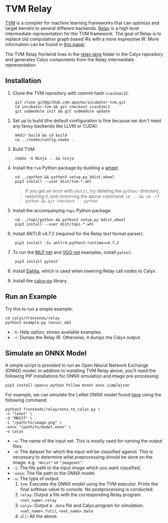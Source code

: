 # TVM Relay

[TVM][] is a compiler for machine learning frameworks that can
optimize and target kernels to several different backends. [Relay][]
is a high level intermediate representation for the TVM framework.
The goal of Relay is to replace old computation graph based
IRs with a more expressive IR.
More information can be found in [this paper][roesch-etal].

The TVM Relay frontend lives in the [relay-lang][] folder in the
Calyx repository and generates Calyx components from the Relay
intermediate representation.

## Installation

1. Clone the TVM repository with commit hash `ccacb1ec1`):

        git clone git@github.com:apache/incubator-tvm.git
        cd incubator-tvm && git checkout ccacb1ec1
        git submodule init && git submodule update

2. Set up to build (the default configuration is fine because we don't need any fancy backends like LLVM or CUDA):

        mkdir build && cd build
        cp ../cmake/config.cmake .

3. Build TVM:

        cmake -G Ninja .. && ninja

4. Install the `tvm` Python package by building a [wheel][]:

        cd ../python && python3 setup.py bdist_wheel
        pip3 install --user dist/tvm-*.whl

   > If you get an error with `shutil`, try deleting the `python/` directory, restoring it, and rerunning the above command: `cd .. && rm -rf python && git checkout -- python`

5. Install the accompanying `topi` Python package:

        cd ../topi/python && python3 setup.py bdist_wheel
        pip3 install --user dist/topi-*.whl

6. Install ANTLR v4.7.2 (required for the Relay text format parser):

        pip3 install -Iv antlr4-python3-runtime==4.7.2

7. To run the [MLP net][] and [VGG net][] examples, install `pytest`:

        pip3 install pytest

8. Install [Dahlia][], which is used when lowering Relay call nodes to Calyx.

10. Install the [calyx-py](../calyx-py.md) library.

Run an Example
--------------

Try this to run a simple example:

    cd calyx/frontends/relay
    python3 example.py tensor_add

- `-h`: Help option; shows available examples.
- `-r`: Dumps the Relay IR. Otherwise, it dumps the Calyx output.


Simulate an ONNX Model
--------------

A simple script is provided to run an Open Neural Network Exchange (ONNX) model.
In addition to installing TVM Relay above, you'll need the following PIP installations
for ONNX simulation and image pre-processing:

    pip3 install opencv-python Pillow mxnet onnx simplejson

For example, we can simulate the LeNet ONNX model found [here][lenet] using the following command:

    python3 frontends/relay/onnx_to_calyx.py \
    -n "lenet" \
    -d "MNIST" \
    -i "/path/to/image.png" \
    -onnx "/path/to/model.onnx" \
    -o calyx

- `-n`: The name of the input net. This is mostly used for naming the output files.
- `-d`: The dataset for which the input will be classified against. This is necessary to
determine what preprocessing should be done on the image. e.g. `"mnist"` or `"imagenet"`.
- `-i`: The file path to the input image which you want classified.
- `-onnx`: The file path to the ONNX model.
- `-o`: The type of output.
    1. `tvm`: Executes the ONNX model using the TVM executor. Prints the final softmax value
    to console. No postprocessing is conducted.
    2. `relay`: Output a file with the corresponding Relay program. `<net_name>.relay`
    3. `calyx`: Output a `.data` file and Calyx program for simulation. `<net_name>.futil`, `<net_name>.data`
    4. `all`: All the above.


[lenet]: https://github.com/ekut-es/pico-cnn/blob/master/data/lenet/lenet.onnx
[relay-lang]: https://github.com/cucapra/calyx/tree/master/frontends/relay
[roesch-etal]: https://arxiv.org/abs/1904.08368
[vgg net]: https://github.com/apache/incubator-tvm/blob/main/python/tvm/relay/testing/vgg.py
[mlp net]: https://github.com/apache/incubator-tvm/blob/main/python/tvm/relay/testing/mlp.py
[dahlia]: https://github.com/cucapra/dahlia#set-it-up
[onnx]: https://onnx.ai/
[tvm]: https://tvm.apache.org
[tvm-install]: https://tvm.apache.org/docs/install/from_source.html#developers-get-source-from-github
[relay]: https://tvm.apache.org/docs/api/python/relay/index.html
[wheel]: https://packaging.python.org/guides/distributing-packages-using-setuptools/#wheels
